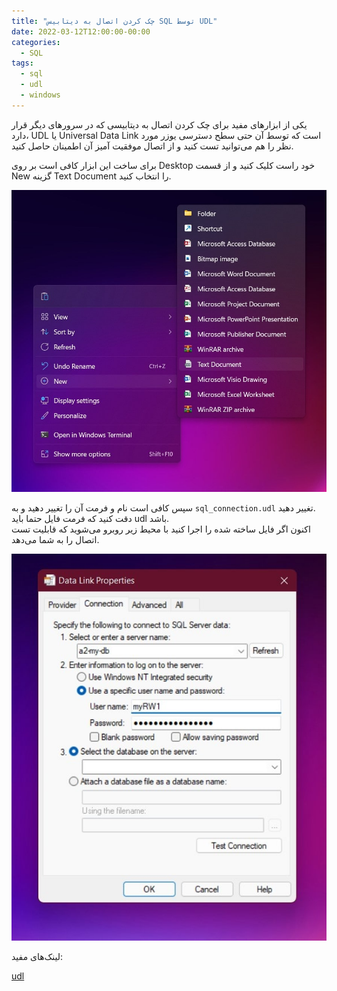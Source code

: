 ```yaml
---
title: "چک کردن اتصال به دیتابیس SQL توسط UDL"
date: 2022-03-12T12:00:00-00:00
categories:
  - SQL
tags:
  - sql
  - udl
  - windows
---
```

یکی از ابزارهای مفید برای چک کردن اتصال به دیتابیسی که در سرورهای دیگر قرار دارد، UDL یا Universal Data Link است که توسط آن حتی سطح دسترسی یوزر مورد نظر را هم می‌توانید تست کنید و از اتصال موفقیت آمیز آن اطمینان حاصل کنید.  

برای ساخت این ابزار کافی است بر روی Desktop خود راست کلیک کنید و از قسمت New گزینه Text Document را انتخاب کنید.  

<p align="center" >
  <img src="/assets/img/udl1.jpg" alt="mhkarami97" width="600" />
</p>

سپس کافی است نام و فرمت آن را تغییر دهید و به `sql_connection.udl` تغییر دهید.  
دقت کنید که فرمت فایل حتما باید udl باشد.  
اکنون اگر فایل ساخته شده را اجرا کنید با محیط زیر روبرو می‌شوید که قابلیت تست اتصال را به شما می‌دهد.  

<p align="center" >
  <img src="/assets/img/udl.jpg" alt="mhkarami97" width="600" />
</p>

لینک‌های مفید:  

[udl](https://docs.microsoft.com/en-us/sql/connect/oledb/help-topics/data-link-pages?view=sql-server-ver15)  